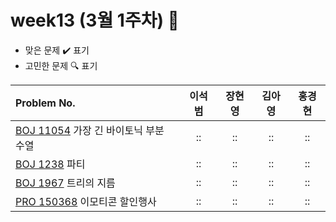 
# week13 (3월 1주차) :pencil:

- 맞은 문제 :heavy_check_mark: 표기
- 고민한 문제 :mag: 표기


| Problem No.                                                                           |       이석범       | 장현영 |       김아영       | 홍경현 |
|:--------------------------------------------------------------------------------------| :----------------: | :----------------: | :----------------:|:----------------: |
| [BOJ 11054](https://www.acmicpc.net/problem/11054) 가장 긴 바이토닉 부분 수열                                   |::|::|::|::|
| [BOJ 1238](https://www.acmicpc.net/problem/1238) 파티                                                  |::|::|::|::|
| [BOJ 1967](https://www.acmicpc.net/problem/1967) 트리의 지름                                            |::|::|::|::|
| [PRO 150368](https://school.programmers.co.kr/learn/courses/30/lessons/150368) 이모티콘 할인행사          |::|::|::|::|
